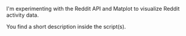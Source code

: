 I'm experimenting with the Reddit API and Matplot to visualize Reddit activity data.

You find a short description inside the script(s).
